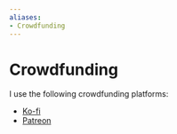 ```yaml
---
aliases:
- Crowdfunding
---
```


# Crowdfunding

I use the following crowdfunding platforms:

- [Ko-fi](../notes/ko-fi.md)
- [Patreon](../notes/patreon.md)
